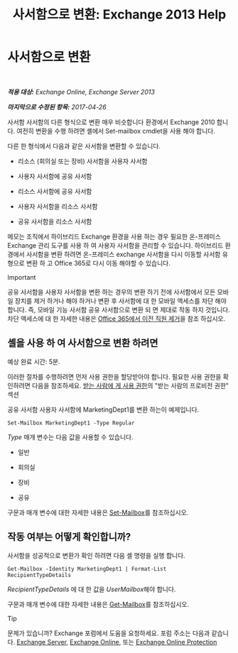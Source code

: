 ﻿---
title: '사서함으로 변환: Exchange 2013 Help'
TOCTitle: 사서함으로 변환
ms:assetid: dfed045e-a740-4a90-aff9-c58d53592f79
ms:mtpsurl: https://technet.microsoft.com/ko-kr/library/JJ710164(v=EXCHG.150)
ms:contentKeyID: 50484325
ms.date: 05/22/2018
mtps_version: v=EXCHG.150
ms.translationtype: MT
---

# 사서함으로 변환

 

_**적용 대상:** Exchange Online, Exchange Server 2013_

_**마지막으로 수정된 항목:** 2017-04-26_

사서함 사서함의 다른 형식으로 변환 매우 비슷합니다 환경에서 Exchange 2010 합니다. 여전히 변환을 수행 하려면 셸에서 Set-mailbox cmdlet을 사용 해야 합니다.

다른 한 형식에서 다음과 같은 사서함을 변환할 수 있습니다.

  - 리소스 (회의실 또는 장비) 사서함을 사용자 사서함

  - 사용자 사서함에 공유 사서함

  - 리소스 사서함에 공유 사서함

  - 사용자 사서함을 리소스 사서함

  - 공유 사서함을 리소스 사서함

메모는 조직에서 하이브리드 Exchange 환경을 사용 하는 경우 필요한 온-프레미스 Exchange 관리 도구를 사용 하 여 사용자 사서함을 관리할 수 있습니다. 하이브리드 환경에서 사서함을 변환 하려면 온-프레미스 exchange 사서함을 다시 이동할 사서함 유형으로 변환 하 고 Office 365로 다시 이동 해야할 수 있습니다.


> [!IMPORTANT]
> 공유 사서함을 사용자 사서함을 변환 하는 경우의 변환 하기 전에 사서함에서 모든 모바일 장치를 제거 하거나 해야 하거나 변환 후 사서함에 대 한 모바일 액세스를 차단 해야 합니다. 즉, 모바일 기능 사서함 공유 사서함으로 변환 되 면 제대로 작동 하지 것입니다. 차단 액세스에 대 한 자세한 내용은 <A href="https://go.microsoft.com/fwlink/p/?linkid=847873">Office 365에서 이전 직원 제거</A>을 참조 하십시오.



## 셸을 사용 하 여 사서함으로 변환 하려면

예상 완료 시간: 5분.

이러한 절차를 수행하려면 먼저 사용 권한을 할당받아야 합니다. 필요한 사용 권한을 확인하려면 다음을 참조하세요. [받는 사람에 게 사용 권한](recipients-permissions-exchange-2013-help.md)의 "받는 사람의 프로비전 권한" 섹션

공유 사서함 사용자 사서함에 MarketingDept1를 변환 하는이 예제입니다.

    Set-Mailbox MarketingDept1 -Type Regular

*Type* 매개 변수는 다음 값을 사용할 수 있습니다.

  - 일반

  - 회의실

  - 장비

  - 공유

구문과 매개 변수에 대한 자세한 내용은 [Set-Mailbox](https://technet.microsoft.com/ko-kr/library/bb123981\(v=exchg.150\))를 참조하십시오.

## 작동 여부는 어떻게 확인합니까?

사서함을 성공적으로 변환가 확인 하려면 다음 셸 명령을 실행 합니다.

    Get-Mailbox -Identity MarketingDept1 | Format-List RecipientTypeDetails

*RecipientTypeDetails* 에 대 한 값을 *UserMailbox*해야 합니다.

구문과 매개 변수에 대한 자세한 내용은 [Get-Mailbox](https://technet.microsoft.com/ko-kr/library/bb123685\(v=exchg.150\))를 참조하십시오.


> [!TIP]
> 문제가 있습니까? Exchange 포럼에서 도움을 요청하세요. 포럼 주소는 다음과 같습니다. <A href="https://go.microsoft.com/fwlink/p/?linkid=60612">Exchange Server</A>, <A href="https://go.microsoft.com/fwlink/p/?linkid=267542">Exchange Online</A>, 또는 <A href="https://go.microsoft.com/fwlink/p/?linkid=285351">Exchange Online Protection</A>



